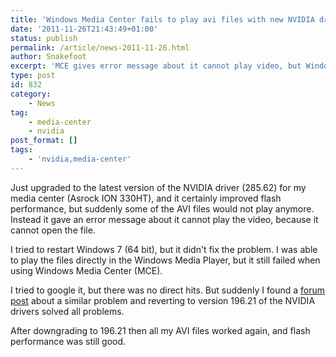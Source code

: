 ```yaml
---
title: 'Windows Media Center fails to play avi files with new NVIDIA drivers'
date: '2011-11-26T21:43:49+01:00'
status: publish
permalink: /article/news-2011-11-26.html
author: Snakefoot
excerpt: 'MCE gives error message about it cannot play video, but Windows Media Player (WMP) works fine.'
type: post
id: 832
category:
    - News
tag:
    - media-center
    - nvidia
post_format: []
tags:
    - 'nvidia,media-center'
---
```

Just upgraded to the latest version of the NVIDIA driver (285.62) for my media center (Asrock ION 330HT), and it certainly improved flash performance, but suddenly some of the AVI files would not play anymore. Instead it gave an error message about it cannot play the video, because it cannot open the file.  
  
 I tried to restart Windows 7 (64 bit), but it didn't fix the problem. I was able to play the files directly in the Windows Media Player, but it still failed when using Windows Media Center (MCE).  
  
 I tried to google it, but there was no direct hits. But suddenly I found a [forum post](http://www.sevenforums.com/music-pictures-video/77703-problems-viewing-avi-files-mpc-home-cinema-x64.html) about a similar problem and reverting to version 196.21 of the NVIDIA drivers solved all problems.  
  
 After downgrading to 196.21 then all my AVI files worked again, and flash performance was still good.